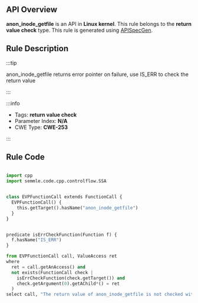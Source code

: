 ---
---


## API Overview
**anon_inode_getfile** is an API in **Linux kernel**. This rule belongs to the **return value check** type. This rule is generated using [APISpecGen](../../tools/APISpecGen).
## Rule Description

:::tip

anon_inode_getfile returns error pointer on failure, use IS_ERR to check the return value

:::

:::info

- Tags: **return value check**
- Parameter Index: **N/A**
- CWE Type: **CWE-253**

:::

## Rule Code
```python

import cpp
import semmle.code.cpp.controlflow.SSA


class EVPFunctionCall extends FunctionCall {
  EVPFunctionCall() {
    this.getTarget().hasName("anon_inode_getfile")
  }
}


predicate isErrCheckFunction(Function f) {
  f.hasName("IS_ERR") 
}

from EVPFunctionCall call, ValueAccess ret
where
  ret = call.getAnAccess() and
  not exists(FunctionCall check |
    isErrCheckFunction(check.getTarget()) and
    check.getArgument(0).getAChild*() = ret
  )
select call, "The return value of anon_inode_getfile is not checked with IS_ERR."
    
```